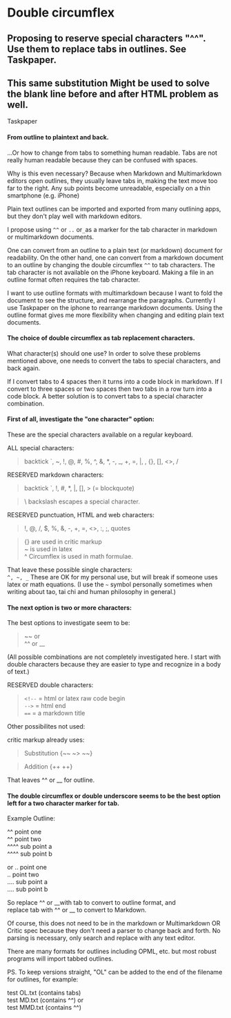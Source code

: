 # Double circumflex

## Proposing to reserve special characters "^^". Use them to replace tabs in outlines. See Taskpaper. 
## This same substitution Might be used to solve the blank line before and after HTML problem as well. 

Taskpaper

#### From outline to plaintext and back.

...Or how to change from tabs to something human readable. Tabs are not really human readable because they can be confused with spaces.

Why is this even necessary? Because when Markdown and Multimarkdown editors open outlines, they usually leave tabs in, making the text move too far to the right. Any sub points become unreadable, especially on a thin smartphone (e.g. iPhone)

Plain text outlines can be imported and exported from many outlining apps, but they don't play well with markdown editors.

I propose using `^^` or `..`  or`_`as a marker for the tab character in markdown or multimarkdown documents.

One can convert from an outline to a plain text (or markdown) document for readability. On the other hand, one can convert from a markdown document to an outline by changing the double circumflex `^^` to tab characters. The tab character is not available on the iPhone keyboard. Making a file in an outline format often requires the tab character.

I want to use outline formats with multimarkdown because I want to fold the document to see the structure, and rearrange the paragraphs. Currently I use Taskpaper on the iphone to rearrange markdown documents. Using the outline format gives me more flexibility when changing and editing plain text documents.

#### The choice of double circumflex as tab replacement characters.

What character(s) should one use? In order to solve these problems mentioned above, one needs to convert the tabs to special characters, and back again.

If I convert tabs to 4 spaces then it turns into a code block in markdown. If I convert to three spaces or two spaces then two tabs in a row turn into a code block. A better solution is to convert tabs to a special character combination.


#### First of all, investigate the "one character" option:  

These are the special characters available on a regular keyboard.  

ALL special characters:

> backtick \`, ~, !, @, #, %, ^, &, *, -, _, +, =, |, \, {}, [], <>, /

RESERVED markdown characters:

> backtick \`, !, #, *, |, [], > (= blockquote)

> \\ backslash escapes a special character.

RESERVED punctuation, HTML and web characters:

> !, @, /, $, %, &, -, +, =, <>, :, ;, quotes

> {} are used in critic markup  
> ~ is used in latex  
> ^ Circumflex is used in math formulae.

That leave these possible single characters:  
`^, ~, _` These are OK for my personal use, but will break if someone uses latex or math equations. (I use the `~` symbol personally sometimes when writing about tao, tai chi and human philosophy in general.)

#### The next option is two or more characters:  

The best options to investigate seem to be:
> ~~ or  
^^  or
__


(All possible combinations are not completely investigated here. I start with double characters because they are easier to type and recognize in a body of text.)

RESERVED double characters:  
> `<!--` = html or latex raw code begin  
> `-->` = html end  
> `==` = a markdown title


Other possibilites not used:    

critic markup already uses:

> Substitution {~~ ~> ~~}  

> Addition {++ ++}  

That leaves ^^ or __ for outline.

#### The double circumflex or double underscore seems to be the best option left for a two character marker for tab.

Example Outline:  

^^ point one  
^^ point two  
^^^^ sub point a  
^^^^ sub point b  

or
.. point one  
.. point two  
.... sub point a  
.... sub point b  

So replace ^^ or __with tab to convert to outline format, and  
replace tab with ^^ or __ to convert to Markdown.

Of course, this does not need to be in the markdown or Multimarkdown OR Critic spec because they don't need a parser to change back and forth. No parsing is necessary, only search and replace with any text editor.

There are many formats for outlines including OPML, etc. but most robust programs will import tabbed outlines.


PS. To keep versions straight, "OL" can be added to the end of the filename for outlines, for example:

test OL.txt  (contains tabs)  
test MD.txt (contains ^^) or  
test MMD.txt (contains ^^)
<!--stackedit_data:
eyJoaXN0b3J5IjpbLTI3NTczMTk2NCw1ODM5ODA2NV19
-->